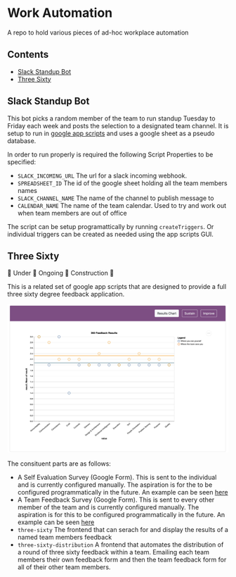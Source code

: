 # Work Automation

A repo to hold various pieces of ad-hoc workplace automation

## Contents

 - [Slack Standup Bot](#slack-standup-bot)
 - [Three Sixty](#three-sixty)

## Slack Standup Bot

This bot picks a random member of the team to run standup Tuesday to Friday each week and posts the selection to a designated team channel. It is setup to run in [google app scripts](https://script.google.com) and uses a google sheet as a pseudo database.

In order to run properly is required the following Script Properties to be specified:

 - `SLACK_INCOMING_URL` The url for a slack incoming webhook.
 - `SPREADSHEET_ID` The id of the google sheet holding all the team members names
 - `SLACK_CHANNEL_NAME` The name of the channel to publish message to
 - `CALENDAR_NAME` The name of the team calendar. Used to try and work out when team members are out of office

The script can be setup programattically by running `createTriggers`. Or individual triggers can be created as needed using the app scripts GUI.

## Three Sixty

:construction: Under :construction: Ongoing :construction: Construction :construction:

This is a related set of google app scripts that are designed to provide a full three sixty degree feedback application.

![three sixty feedback](images/three-sixty-feedback.png)

The consituent parts are as follows:

 - A Self Evaluation Survey (Google Form). This is sent to the individual and is currently configured manually. The aspiration is for the to be configured programmatically in the future. An example can be seen [here](https://docs.google.com/forms/d/1uxLmmoWuYvA-V1I1JTmVvREYgepOwuSCe1Pf4YLaPpM/edit?usp=sharing)
 - A Team Feedback Survey (Google Form). This is sent to every other member of the team and is currently configured manually. The aspiration is for this to be configured programmatically in the future. An example can be seen [here](https://docs.google.com/forms/d/1XmHM3Wh5q3K7YdXHr7x86OsYpd_HootmoVgFf3KsQn8/edit?usp=sharing)
 - `three-sixty` The frontend that can serach for and display the results of a named team members feedback
 - `three-sixty-distribution` A frontend that automates the distribution of a round of three sixty feedback within a team. Emailing each team members their own feedback form and then the team feedback form for all of their other team members.

